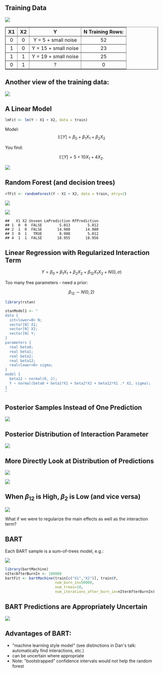

## Training Data

![](../slides/interaction-or-with-bart/unnamed-chunk-2.png) 

<!-- html table generated in R 3.1.1 by xtable 1.7-3 package -->
<!-- Fri Jan 23 11:02:39 2015 -->
<TABLE border=1>
<TR> <TH> X1 </TH> <TH> X2 </TH> <TH> Y </TH> <TH> N Training Rows: </TH>  </TR>
  <TR> <TD align="center"> 0 </TD> <TD align="center"> 0 </TD> <TD align="center"> Y = 5 + small noise </TD> <TD align="center"> 52 </TD> </TR>
  <TR> <TD align="center"> 1 </TD> <TD align="center"> 0 </TD> <TD align="center"> Y = 15 + small noise </TD> <TD align="center"> 23 </TD> </TR>
  <TR> <TD align="center"> 1 </TD> <TD align="center"> 1 </TD> <TD align="center"> Y = 19 + small noise </TD> <TD align="center"> 25 </TD> </TR>
  <TR> <TD align="center"> 0 </TD> <TD align="center"> 1 </TD> <TD align="center"> ? </TD> <TD align="center"> 0 </TD> </TR>
   </TABLE>

## Another view of the training data:

![](../slides/interaction-or-with-bart/unnamed-chunk-4.png) 

## A Linear Model


```r
lmFit <- lm(Y ~ X1 + X2, data = train)
```

Model: $$\mathbb{E}[Y] = \beta_0 + \beta_1 X_1 + \beta_2 X_2$$



You find:

$$\mathbb{E}[Y] = 5 + 10 X_1 + 4 X_2.$$

![](../slides/interaction-or-with-bart/unnamed-chunk-7.png) 

## Random Forest (and decision trees)




```r
rfFit <- randomForest(Y ~ X1 + X2, data = train, mtry=2)
```

![](../slides/interaction-or-with-bart/unnamed-chunk-10.png) 

![](/images/posts/interaction-or-not-trees/tree.png)



```
##   X1 X2 Unseen LmPrediction RfPrediction
## 1  0  0  FALSE        5.013        5.012
## 2  1  0  FALSE       14.980       14.980
## 3  0  1   TRUE        8.988        5.012
## 4  1  1  FALSE       18.955       18.956
```


## Linear Regression with Regularized Interaction Term

$$Y = \beta_0 + \beta_1 X_1 + \beta_2 X_2 + \beta_{12} X_1 X_2 + N(0,\sigma)$$

Too many free parameters - need a prior:

$$\beta_{12} \sim N(0,2)$$


```r
library(rstan)

stanModel1 <- "
data {
  int<lower=0> N;
  vector[N] X1;
  vector[N] X2;
  vector[N] Y;
}
parameters {
  real beta0;
  real beta1;
  real beta2;
  real beta12;
  real<lower=0> sigma;
}
model {
  beta12 ~ normal(0, 2);
  Y ~ normal(beta0 + beta1*X1 + beta2*X2 + beta12*X1 .* X2, sigma);
}
"
```




## Posterior Samples Instead of One Prediction 

![](../slides/interaction-or-with-bart/unnamed-chunk-14.png) 

## Posterior Distribution of Interaction Parameter

![](../slides/interaction-or-with-bart/unnamed-chunk-15.png) 

## More Directly Look at Distribution of Predictions

![](../slides/interaction-or-with-bart/unnamed-chunk-16.png) 

![](../slides/interaction-or-with-bart/unnamed-chunk-17.png) 

## When $\beta_{12}$ is High, $\beta_2$ is Low (and vice versa)

![](../slides/interaction-or-with-bart/unnamed-chunk-18.png) 

What if we were to regularize the main effects as well as the interaction term?

## BART

Each BART sample is a sum-of-trees model, e.g.:

![](/images/posts/interaction-or-not-trees/two-trees.png)


```r
library(bartMachine)
nIterAfterBurnIn <- 100000
bartFit <- bartMachine(train[c("X1","X2")], train$Y, 
                       num_burn_in=50000, 
                       num_trees=10, 
                       num_iterations_after_burn_in=nIterAfterBurnIn)
```

## BART Predictions are Appropriately Uncertain




![](../slides/interaction-or-with-bart/unnamed-chunk-21.png) 

## Advantages of BART:

- "machine learning style model" (see distinctions in Dan's talk: automatically find interactions, etc.)
- can be uncertain where appropriate
- Note: "bootstrapped" confidence intervals would not help the random forest 
